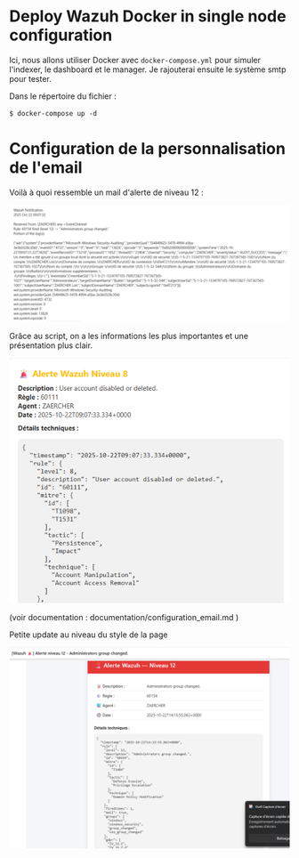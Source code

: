 # Deploy Wazuh Docker in single node configuration

Ici, nous allons utiliser Docker avec `docker-compose.yml` pour simuler l'indexer, le dashboard et le manager. Je rajouterai ensuite le système smtp pour tester.

Dans le répertoire du fichier :

```
$ docker-compose up -d
```


# Configuration de la personnalisation de l'email

Voilà à quoi ressemble un mail d'alerte de niveau 12 : 

![alt text](screenshots/alerte_12_old.png)

Grâce au script, on a les informations les plus importantes et une présentation plus clair. 

![alt text](screenshots/image.png)

(voir documentation : documentation/configuration_email.md )

Petite update au niveau du style de la page 

![alt text](screenshots/last_css.png)